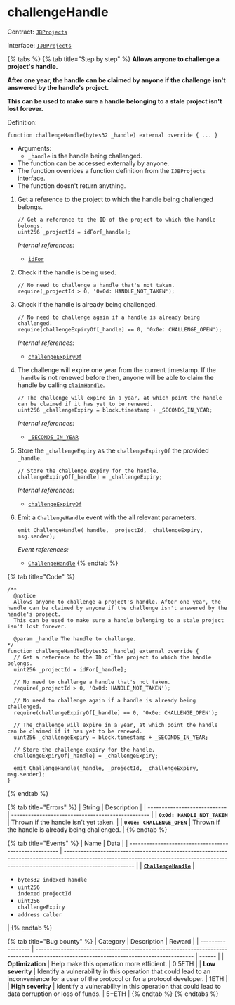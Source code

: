 # challengeHandle

Contract: [`JBProjects`](../)

Interface: [`IJBProjects`](../../../interfaces/ijbprojects.md)

{% tabs %}
{% tab title="Step by step" %}
**Allows anyone to challenge a project's handle.**

**After one year, the handle can be claimed by anyone if the challenge isn't answered by the handle's project.**

**This can be used to make sure a handle belonging to a stale project isn't lost forever.**

Definition:

```solidity
function challengeHandle(bytes32 _handle) external override { ... }
```

* Arguments:
  * `_handle` is the handle being challenged.
* The function can be accessed externally by anyone.
* The function overrides a function definition from the `IJBProjects` interface.
* The function doesn't return anything.



1. Get a reference to the project to which the handle being challenged belongs.

   ```solidity
   // Get a reference to the ID of the project to which the handle belongs.
   uint256 _projectId = idFor[_handle];
   ```

   _Internal references:_

   * [`idFor`](../properties/idfor.md)
2. Check if the handle is being used.

   ```solidity
   // No need to challenge a handle that's not taken.
   require(_projectId > 0, '0x0d: HANDLE_NOT_TAKEN');
   ```
4. Check if the handle is already being challenged.

   ```solidity
   // No need to challenge again if a handle is already being challenged.
   require(challengeExpiryOf[_handle] == 0, '0x0e: CHALLENGE_OPEN');
   ```

   _Internal references:_

   * [`challengeExpiryOf`](../properties/challengeexpiryof.md)
5. The challenge will expire one year from the current timestamp. If the `_handle` is not renewed before then, anyone will be able to claim the handle by calling [`claimHandle`](claimhandle.md).

   ```solidity
   // The challenge will expire in a year, at which point the handle can be claimed if it has yet to be renewed.
   uint256 _challengeExpiry = block.timestamp + _SECONDS_IN_YEAR;
   ```

   _Internal references:_

   * [`_SECONDS_IN_YEAR`](../properties/\_seconds_in_year.md)
6. Store the `_challengeExpiry` as the `challengeExpiryOf` the provided `_handle`.

   ```solidity
   // Store the challenge expiry for the handle.
   challengeExpiryOf[_handle] = _challengeExpiry;
   ```

   _Internal references:_

   * [`challengeExpiryOf`](../properties/challengeexpiryof.md)
7. Emit a `ChallengeHandle` event with the all relevant parameters.

   ```solidity
   emit ChallengeHandle(_handle, _projectId, _challengeExpiry, msg.sender);
   ```

   _Event references:_

   * [`ChallengeHandle`](../events/challengehandle.md)
{% endtab %}

{% tab title="Code" %}
```solidity
/** 
  @notice
  Allows anyone to challenge a project's handle. After one year, the handle can be claimed by anyone if the challenge isn't answered by the handle's project.
  This can be used to make sure a handle belonging to a stale project isn't lost forever.

  @param _handle The handle to challenge.
*/
function challengeHandle(bytes32 _handle) external override {
  // Get a reference to the ID of the project to which the handle belongs.
  uint256 _projectId = idFor[_handle];

  // No need to challenge a handle that's not taken.
  require(_projectId > 0, '0x0d: HANDLE_NOT_TAKEN');

  // No need to challenge again if a handle is already being challenged.
  require(challengeExpiryOf[_handle] == 0, '0x0e: CHALLENGE_OPEN');

  // The challenge will expire in a year, at which point the handle can be claimed if it has yet to be renewed.
  uint256 _challengeExpiry = block.timestamp + _SECONDS_IN_YEAR;

  // Store the challenge expiry for the handle.
  challengeExpiryOf[_handle] = _challengeExpiry;

  emit ChallengeHandle(_handle, _projectId, _challengeExpiry, msg.sender);
}
```
{% endtab %}

{% tab title="Errors" %}
| String                       | Description                                       |
| ---------------------------- | ------------------------------------------------- |
| **`0x0d: HANDLE_NOT_TAKEN`** | Thrown if the handle isn't yet taken.             |
| **`0x0e: CHALLENGE_OPEN`**   | Thrown if the handle is already being challenged. |
{% endtab %}

{% tab title="Events" %}
| Name                                                  | Data                                                                                                                                                                                  |
| ----------------------------------------------------- | ------------------------------------------------------------------------------------------------------------------------------------------------------------------------------------- |
| [**`ChallengeHandle`**](../events/challengehandle.md) | <ul><li><code>bytes32 indexed handle</code></li><li><code>uint256 indexed projectId</code></li><li><code>uint256 challengeExpiry</code></li><li><code>address caller</code></li></ul> |
{% endtab %}

{% tab title="Bug bounty" %}
| Category          | Description                                                                                                                            | Reward |
| ----------------- | -------------------------------------------------------------------------------------------------------------------------------------- | ------ |
| **Optimization**  | Help make this operation more efficient.                                                                                               | 0.5ETH |
| **Low severity**  | Identify a vulnerability in this operation that could lead to an inconvenience for a user of the protocol or for a protocol developer. | 1ETH   |
| **High severity** | Identify a vulnerability in this operation that could lead to data corruption or loss of funds.                                        | 5+ETH  |
{% endtab %}
{% endtabs %}
